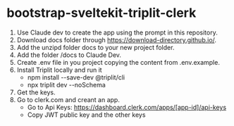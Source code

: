 # bootstrap-sveltekit-triplit-clerk
1. Use Claude dev to create the app using the prompt in this repository.
2. Download docs folder through https://download-directory.github.io/.
3. Add the unzipd folder docs to your new project folder.
4. Add the folder /docs to Claude Dev.
5. Create .env file in you project copying the content from .env.example. 
6. Install Triplit locally and run it
   - npm install --save-dev @triplit/cli
   - npx triplit dev --noSchema
7. Get the keys.
8. Go to clerk.com and creant an app.
   - Go to Api Keys: https://dashboard.clerk.com/apps/[app-id]/api-keys
   - Copy JWT public key and the other keys
